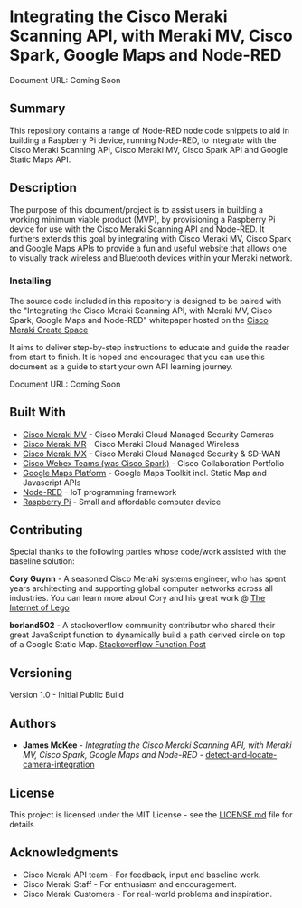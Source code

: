 # Integrating the Cisco Meraki Scanning API, with Meraki MV, Cisco Spark, Google Maps and Node-RED

Document URL: Coming Soon

## Summary

This repository contains a range of Node-RED node code snippets to aid in building a Raspberry Pi device, running Node-RED, to integrate with the Cisco Meraki Scanning API, Cisco Meraki MV, Cisco Spark API and Google Static Maps API. 


## Description

The purpose of this document/project is to assist users in building a working minimum viable product (MVP), by provisioning a Raspberry Pi device for use with the Cisco Meraki Scanning API and Node-RED. It furthers extends this goal by integrating with Cisco Meraki MV, Cisco Spark and Google Maps APIs to provide a fun and useful website that allows one to visually track wireless and Bluetooth devices within your Meraki network. 


### Installing

The source code included in this repository is designed to be paired with the "Integrating the Cisco Meraki Scanning API, with Meraki MV, Cisco Spark, Google Maps and Node-RED" whitepaper hosted on the [Cisco Meraki Create Space](https://create.meraki.io/)

It aims to deliver step-by-step instructions to educate and guide the reader from start to finish. It is hoped and encouraged that you can use this document as a guide to start your own API learning journey.

Document URL: Coming Soon


## Built With

* [Cisco Meraki MV](https://meraki.cisco.com/products/security-cameras) - Cisco Meraki Cloud Managed Security Cameras
* [Cisco Meraki MR](https://meraki.cisco.com/products/wireless) - Cisco Meraki Cloud Managed Wireless
* [Cisco Meraki MX](https://meraki.cisco.com/products/wireless) - Cisco Meraki Cloud Managed Security & SD-WAN
* [Cisco Webex Teams (was Cisco Spark)](https://www.webex.com/products/teams/index.html) - Cisco Collaboration Portfolio
* [Google Maps Platform](https://cloud.google.com/maps-platform/) - Google Maps Toolkit incl. Static Map and Javascript APIs
* [Node-RED](https://nodered.org/) - IoT programming framework 
* [Raspberry Pi](https://www.raspberrypi.org/) - Small and affordable computer device


## Contributing

Special thanks to the following parties whose code/work assisted with the baseline solution:

**Cory Guynn** - A seasoned Cisco Meraki systems engineer, who has spent years architecting and supporting global computer networks across all industries. You can learn more about Cory and his great work @ [The Internet of Lego](http://www.internetoflego.com/)

**borland502** - A stackoverflow community contributor who shared their great JavaScript function to dynamically build a path derived circle on top of a Google Static Map. [Stackoverflow Function Post](https://stackoverflow.com/questions/7316963/drawing-a-circle-google-static-maps/35660617#35660617)


## Versioning

Version 1.0 - Initial Public Build 

## Authors

* **James McKee** - *Integrating the Cisco Meraki Scanning API, with Meraki MV, Cisco Spark, Google Maps and Node-RED* - [detect-and-locate-camera-integration](https://github.com/meraki/detect-and-locate-camera-integration)


## License

This project is licensed under the MIT License - see the [LICENSE.md](LICENSE.md) file for details

## Acknowledgments

* Cisco Meraki API team - For feedback, input and baseline work.
* Cisco Meraki Staff - For enthusiasm and encouragement.
* Cisco Meraki Customers - For real-world problems and inspiration.
